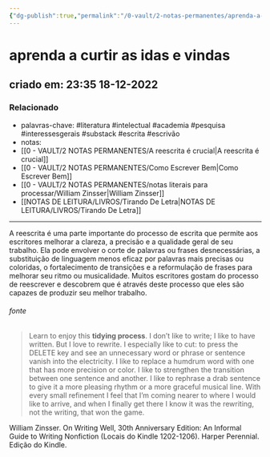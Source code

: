 ```yaml
---
{"dg-publish":true,"permalink":"/0-vault/2-notas-permanentes/aprenda-a-curtir-as-idas-e-vindas/","tags":["permanente","literatura","intelectual","academia","pesquisa","interessesgerais","substack","escrita","escrivão"],"dgHomeLink":true,"dgShowLocalGraph":true,"dgShowFileTree":true,"dgEnableSearch":true,"noteIcon":""}
---
```


# aprenda a curtir as idas e vindas
## criado em: 23:35 18-12-2022

### Relacionado
- palavras-chave: #literatura #intelectual #academia #pesquisa #interessesgerais #substack #escrita #escrivão 
- notas: 
- [[0 - VAULT/2 NOTAS PERMANENTES/A reescrita é crucial\|A reescrita é crucial]]
- [[0 - VAULT/2 NOTAS PERMANENTES/Como Escrever Bem\|Como Escrever Bem]]
- [[0 - VAULT/2 NOTAS PERMANENTES/notas literais para processar/William Zinsser\|William Zinsser]]
- [[NOTAS DE LEITURA/LIVROS/Tirando De Letra\|NOTAS DE LEITURA/LIVROS/Tirando De Letra]]
---
A reescrita é uma parte importante do processo de escrita que permite aos escritores melhorar a clareza, a precisão e a qualidade geral de seu trabalho. Ela pode envolver o corte de palavras ou frases desnecessárias, a substituição de linguagem menos eficaz por palavras mais precisas ou coloridas, o fortalecimento de transições e a reformulação de frases para melhorar seu ritmo ou musicalidade. Muitos escritores gostam do processo de reescrever e descobrem que é através deste processo que eles são capazes de produzir seu melhor trabalho.

###### fonte
>Learn to enjoy this **tidying process**. I don’t like to write; I like to have written. But I love to rewrite. I especially like to cut: to press the DELETE key and see an unnecessary word or phrase or sentence vanish into the electricity. I like to replace a humdrum word with one that has more precision or color. I like to strengthen the transition between one sentence and another. I like to rephrase a drab sentence to give it a more pleasing rhythm or a more graceful musical line. With every small refinement I feel that I’m coming nearer to where I would like to arrive, and when I finally get there I know it was the rewriting, not the writing, that won the game.

William Zinsser. On Writing Well, 30th Anniversary Edition: An Informal Guide to Writing Nonfiction (Locais do Kindle 1202-1206). Harper Perennial. Edição do Kindle. 